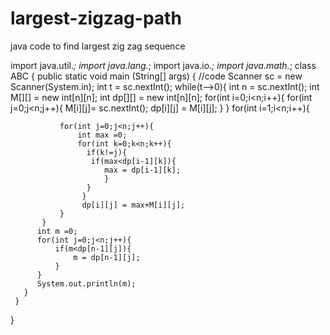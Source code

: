 # largest-zigzag-path
java code to find largest zig zag sequence


import java.util.*;
import java.lang.*;
import java.io.*;
import java.math.*;
class ABC
 {
	public static void main (String[] args)
	 {
	   //code
	   Scanner sc = new Scanner(System.in);
	   int t = sc.nextInt();
	   while(t-->0){
	       int n = sc.nextInt();
	       int M[][] = new int[n][n];
	       int dp[][] = new int[n][n];
	       for(int i=0;i<n;i++){
	           for(int j=0;j<n;j++){
	               M[i][j]= sc.nextInt();
	               dp[i][j] = M[i][j];
	           }
	       }
	       for(int i=1;i<n;i++){
	           
	           for(int j=0;j<n;j++){
	               int max =0;
	               for(int k=0;k<n;k++){
	                 if(k!=j){
	                  if(max<dp[i-1][k]){
	                     max = dp[i-1][k];
	                     }
	                 }
	                }
	                dp[i][j] = max+M[i][j];
	           }
	       }
          int m =0;
          for(int j=0;j<n;j++){
              if(m<dp[n-1][j]){
                  m = dp[n-1][j];
              }
          }
          System.out.println(m);
	   }
	 }
}
